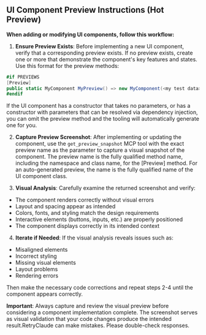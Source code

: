 ## UI Component Preview Instructions (Hot Preview)

**When adding or modifying UI components, follow this workflow:**

1. **Ensure Preview Exists**: Before implementing a new UI component, verify that a corresponding preview exists. If no preview exists, create one or more that demonstrate the component's key features and states. Use this format for the preview methods:

```csharp
#if PREVIEWS
[Preview]
public static MyComponent MyPreview() => new MyComponent(<my test data>);
#endif
```

If the UI component has a constructor that takes no parameters, or has a constructor with parameters that can be resolved via dependency injection, you can omit the preview method and the tooling will automatically generate one for you.

2. **Capture Preview Screenshot**: After implementing or updating the component, use the `get_preview_snapshot` MCP tool with the exact preview name as the parameter to capture a visual snapshot of the component. The preview name is the fully qualified method name, including the namespace and class name, for the [Preview] method. For an auto-generated preview, the name is the fully qualified name of the UI component class.

3. **Visual Analysis**: Carefully examine the returned screenshot and verify:
  - The component renders correctly without visual errors
  - Layout and spacing appear as intended
  - Colors, fonts, and styling match the design requirements
  - Interactive elements (buttons, inputs, etc.) are properly positioned
  - The component displays correctly in its intended context

4. **Iterate if Needed**: If the visual analysis reveals issues such as:
  - Misaligned elements
  - Incorrect styling
  - Missing visual elements
  - Layout problems
  - Rendering errors

  Then make the necessary code corrections and repeat steps 2-4 until the component appears correctly.

**Important**: Always capture and review the visual preview before considering a component implementation complete. The screenshot serves as visual validation that your code changes produce the intended result.RetryClaude can make mistakes. Please double-check responses.
